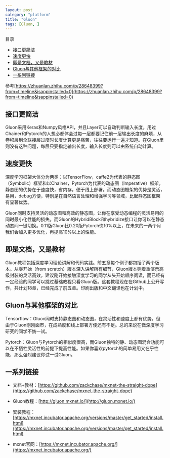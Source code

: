 ```yaml
---
layout: post
category: "platform"
title: "Gluon"
tags: [Gluon, ]
---
```


目录


<!-- TOC -->

- [接口更简洁](#接口更简洁)
- [速度更快](#速度更快)
- [即是文档，又是教材](#即是文档又是教材)
- [Gluon与其他框架的对比](#gluon与其他框架的对比)
- [一系列链接](#一系列链接)

<!-- /TOC -->

参考[https://zhuanlan.zhihu.com/p/28648399?from=timeline&isappinstalled=0](https://zhuanlan.zhihu.com/p/28648399?from=timeline&isappinstalled=0)

## 接口更简洁

Gluon采用Keras和Numpy风格API，并且Layer可以自动判断输入长度。用过Chainer和Pytorch的人想必都体会过每一层都要记住前一层输出长度的麻烦，从卷积层到全联接层过度时长度计算更是痛苦，往往要运行一遍才知道。在Gluon里则没有这种问题，每层只要指定输出长度，输入长度则可以由系统自动计算。

## 速度更快

深度学习框架大体分为两类：以TensorFlow，caffe2为代表的静态图（Symbolic）框架和以Chainer，Pytorch为代表的动态图（Imperative）框架。静态图的优势在于速度快，省内存，便于线上部署。而动态图框架的优势是灵活，易用，debug方便，特别是在自然语言处理和增强学习等领域，比起静态图框架有显著优势。

Gluon同时支持灵活的动态图和高效的静态图，让你在享受动态编程的灵活易用的同时最小化性能的损失。而Gluon的HybridBlock和hybridize接口让你可以在静态动态间一键切换。0.11版Gluon比0.20版Pytorch快10%以上，在未来的一两个月我们会加入更多优化，再提高10%以上的性能。

## 即是文档，又是教材

Gluon教程包括深度学习理论讲解和代码实践。前五章每个例子都包括了两个版本。从零开始（from scratch）版本深入讲解所有细节，Gluon版本则着重演示高级封装的灵活高效。建议刚开始接触深度学习的同学从头开始顺序阅读，而已经有一定经验的同学可以跳过基础教程只看Gluon版。这套教程现在在Github上公开写作，共计划18章，已经完成了前五章。印刷出版和中文翻译也在计划中。

## Gluon与其他框架的对比

Tensorflow：Gluon同时支持静态图和动态图，在灵活性和速度上都有优势。但由于Gluon刚刚面市，在成熟度和线上部署方便还有不足。总的来说在做深度学习研究的同学不妨一试。

Pytorch：Gluon与Pytorch的相似度很高，而Gluon独特的静、动态图混合功能可以在不牺牲灵活性的前提下提高性能。如果你喜欢pytorch的简单易用又在乎性能，那么强烈建议你试一试Gluon。

## 一系列链接

+ 文档+教材：[https://github.com/zackchase/mxnet-the-straight-dope](https://github.com/zackchase/mxnet-the-straight-dope)

+ Gluon教程：[http://gluon.mxnet.io/](http://gluon.mxnet.io/) 

+ 安装教程：[https://mxnet.incubator.apache.org/versions/master/get_started/install.html](https://mxnet.incubator.apache.org/versions/master/get_started/install.html)

+ mxnet官网：[https://mxnet.incubator.apache.org/](https://mxnet.incubator.apache.org/)

